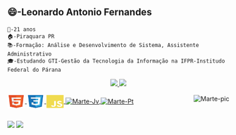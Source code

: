 ##  😄-Leonardo Antonio Fernandes 
    🎈-21 anos 
    🏠-Piraquara PR
    📚-Formação: Análise e Desenvolvimento de Sistema, Assistente Administrativo
    🎓-Estudando GTI-Gestão da Tecnologia da Informação na IFPR-Institudo Federal do Párana 

<div align="center">
  <a href="https://github.com/Martysx">
  <img height="180em" src="https://github-readme-stats.vercel.app/api?username=Martysx&show_icons=true&theme=dark&include_all_commits=true&count_private=true"/>
  <img height="140em" src="https://github-readme-stats.vercel.app/api/top-langs/?username=Martysx&layout=compact&langs_count=7&theme=dark"/>
</div>

<div style="display: inline_block"><br>
  <img align="center" alt="Marte-HTML" height="30" width="40" src="https://raw.githubusercontent.com/devicons/devicon/master/icons/html5/html5-original.svg">
  <img align="center" alt="Marte-CSS" height="30" width="40" src="https://raw.githubusercontent.com/devicons/devicon/master/icons/css3/css3-original.svg">
  <img align="center" alt="Marte-Js" height="30" width="40" src="https://raw.githubusercontent.com/devicons/devicon/master/icons/javascript/javascript-plain.svg">
  <img align="center" alt="Marte-Jv" height="30" width="40" src="https://cdn.jsdelivr.net/gh/devicons/devicon/icons/java/java-original-wordmark.svg">
    <img align="center" alt="Marte-Pt" height="30" width="40" src="[https://icons8.com.br/icon/13441/python](https://icongr.am/devicon/python-original.svg?size=128&color=currentColor)">
  <img align="right" alt="Marte-pic" height="150" style="border radius:50px; "src="https://cdn.discordapp.com/attachments/755701025784201277/1053345530727645234/natsu.gif">
</div>

##
  
<div>  
  <a href = "mailto: martysx.aa@gmail.com"><img src="https://img.shields.io/badge/-Gmail-%23333?style=for-the-badge&logo=gmail&logoColor=white" target="_blank"></a>
  <a href="https://www.linkedin.com/in/leonardo-antonio-12166425a/" target="_blank"><img src="https://img.shields.io/badge/-LinkedIn-%230077B5?style=for-the-badge&logo=linkedin&logoColor=white" target="_blank"></a>
</div>

